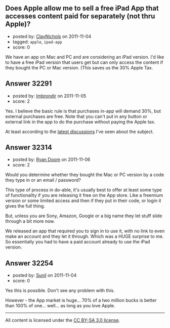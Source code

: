 ## Does Apple allow me to sell a free iPad App that accesses content paid for separately (not thru Apple)?

- posted by: [ClayNichols](https://stackexchange.com/users/-1/3534-claynichols) on 2011-11-04
- tagged: `apple`, `ipad-app`
- score: 0


We have an app on Mac and PC and are considering an iPad version. I'd like to have a free iPad version that users get but can only access the content if they bought the PC or Mac version. (This saves us the 30% Apple Tax.




## Answer 32291

- posted by: [Imbrondir](https://stackexchange.com/users/-1/10182-imbrondir) on 2011-11-05
- score: 2

<p>Yes. I believe the basic rule is that purchases in-app will demand 30%, but external purchases are free. Note that you can't put in any button or external link in the app to do the purchase without paying the Apple tax.</p>

<p>At least according to the <a href="http://techcrunch.com/2011/06/09/apple-backpedals-on-app-store-subscription-rules/" rel="nofollow">latest discussions</a> I've seen about the subject.</p>



## Answer 32314

- posted by: [Ryan Doom](https://stackexchange.com/users/-1/5655-ryan-doom) on 2011-11-06
- score: 2

Would you determine whether they bought the Mac or PC version by a code they type in or an email / password?  

This type of process in do-able, it's usually best to offer at least some type of functionality if you are releasing it free on the App store.  Like a freemium version or some limited access and then if they put in their code, or login it gives the full thing.

But, unless you are Sony, Amazon, Google or a big name they let stuff slide through a bit more now.

We released an app that required you to sign in to use it, with no link to even make an account and they let it through. Which was a HUGE surprise to me. So essentially you had to have a paid account already to use the iPad version.


## Answer 32254

- posted by: [Sunil](https://stackexchange.com/users/-1/14124-sunil) on 2011-11-04
- score: 0

Yes this is possible. Don't see any problem with this.  

However - the App market is huge...  70% of a two million bucks is better than 100% of one... well... as long as you love Apple. 



---

All content is licensed under the [CC BY-SA 3.0 license](https://creativecommons.org/licenses/by-sa/3.0/).
